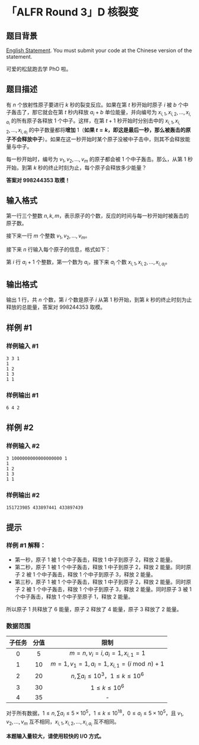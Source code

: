 # 「ALFR Round 3」D 核裂变

## 题目背景

[English Statement](https://www.luogu.com.cn/problem/U517306). You must submit your code at the Chinese version of the statement.

可爱的松鼠跑去学 PhO 啦。

## 题目描述

有 $n$ 个放射性原子要进行 $k$ 秒的裂变反应。如果在第 $t$ 秒开始时原子 $i$ 被 $b$ 个中子轰击了，那它就会在第 $t$ 秒内释放 $a_i + b$ 单位能量，并向编号为 $x_{i,1},x_{i,2},\dots,x_{i,a_i}$ 的所有原子各释放 $1$ 个中子。这样，在第 $t+1$ 秒开始时分别击中的 $x_{i,1},x_{i,2},\dots,x_{i,a_i}$ 的中子数量都将**增加** $1$（**如果 $t=k$，即这是最后一秒，那么被轰击的原子不会释放中子**）。如果在这一秒开始时某个原子没被中子击中，则其不会释放能量与中子。

每一秒开始时，编号为 $v_1,v_2,\dots,v_m$ 的原子都会被 $1$ 个中子轰击。那么，从第 $1$ 秒开始，到第 $k$ 秒的终止时刻为止，每个原子会释放多少能量？

**答案对 $998244353$ 取模！**

## 输入格式

第一行三个整数 $n,k,m$，表示原子的个数，反应的时间与每一秒开始时被轰击的原子数。

接下来一行 $m$ 个整数 $v_1,v_2,\dots,v_m$。

接下来 $n$ 行输入每个原子的信息，格式如下：

第 $i$ 行 $a_i + 1$ 个整数，第一个数为 $a_i$，接下来 $a_i$ 个数 $x_{i,1},x_{i,2},\dots,x_{i,a_i}$。

## 输出格式

输出 $1$ 行，共 $n$ 个数，第 $i$ 个数是原子 $i$ 从第 $1$ 秒开始，到第 $k$ 秒的终止时刻为止释放的总能量，答案对 $998244353$ 取模。

## 样例 #1

### 样例输入 #1

```
3 3 1
1
1 2
1 3
1 1
```

### 样例输出 #1

```
6 4 2
```

## 样例 #2

### 样例输入 #2

```
3 1000000000000000000 1
1
1 2
1 3
1 1
```

### 样例输出 #2

```
151723985 433897441 433897439
```

## 提示

### 样例 #1 解释：

- 第一秒，原子 $1$ 被 $1$ 个中子轰击，释放 $1$ 中子到原子 $2$，释放 $2$ 能量。
- 第二秒，原子 $1$ 被 $1$ 个中子轰击，释放 $1$ 中子到原子 $2$，释放 $2$ 能量。同时原子 $2$ 被 $1$ 个中子轰击，释放 $1$ 个中子到原子 $3$，释放 $2$ 能量。
- 第三秒，原子 $1$ 被 $1$ 个中子轰击，释放 $1$ 中子到原子 $2$，释放 $2$ 能量。同时原子 $2$ 被 $1$ 个中子轰击，释放 $1$ 个中子到原子 $3$，释放 $2$ 能量。同时原子 $3$ 被 $1$ 个中子轰击，释放 $1$ 个中子至原子 $1$，释放 $2$ 能量。

所以原子 $1$ 共释放了 $6$ 能量，原子 $2$ 释放了 $4$ 能量，原子 $3$ 释放了 $2$ 能量。

### 数据范围

| 子任务 | 分值 |                  限制                  |
| :----: | :--: | :------------------------------------: |
|  $0$   | $5$  |      $m=n,v_i=i,a_i=1,x_{i,1}=1$       |
|  $1$   | $10$ | $m=1,v_1=1,a_i=1,x_{i,1}=(i\bmod n)+1$ |
|  $2$   | $20$ |  $n,\sum a_i\le10^3$，$1\le k\le10^6$  |
|  $3$   | $30$ |            $1\le k\le10^6$             |
|  $4$   | $35$ |                   -                    |

对于所有数据，$1\le n,\sum a_i\le5\times10^5$，$1\le k\le10^{18}$，$0 \leq a_i \leq 5 \times 10^5$，且 $v_1,v_2,\dots,v_m$ 互不相同，$x_{i,1},x_{i,2},\dots,x_{i,a_i}$ 互不相同。

**本题输入量较大，请使用较快的 I/O 方式。**